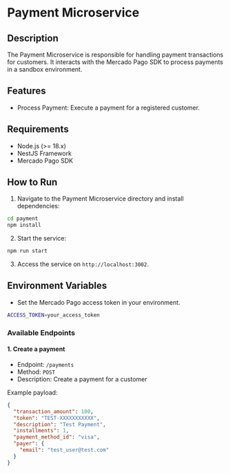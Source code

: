 # Payment Microservice

## Description

The Payment Microservice is responsible for handling payment transactions for customers. It interacts with the Mercado Pago SDK to process payments in a sandbox environment.

## Features

- Process Payment: Execute a payment for a registered customer.

## Requirements

- Node.js (>= 18.x)
- NestJS Framework
- Mercado Pago SDK

## How to Run

1. Navigate to the Payment Microservice directory and install dependencies:

```bash
cd payment
npm install
```

2. Start the service:

```bash
npm run start
```

3. Access the service on `http://localhost:3002`.

## Environment Variables

- Set the Mercado Pago access token in your environment.

```bash
ACCESS_TOKEN=your_access_token
```

### Available Endpoints

#### 1. Create a payment

- Endpoint: `/payments`
- Method: `POST`
- Description: Create a payment for a customer

Example payload:

```JSON
{
  "transaction_amount": 100,
  "token": "TEST-XXXXXXXXXXX",
  "description": "Test Payment",
  "installments": 1,
  "payment_method_id": "visa",
  "payer": {
    "email": "test_user@test.com"
  }
}

```
